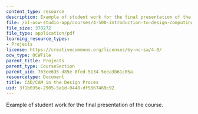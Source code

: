 ```yaml
---
content_type: resource
description: Example of student work for the final presentation of the course.
file: /ol-ocw-studio-app/courses/4-500-introduction-to-design-computing-fall-2008/3f1b035e29055e1d0448df5867469c92_final_9.pdf
file_size: 378272
file_type: application/pdf
learning_resource_types:
- Projects
license: https://creativecommons.org/licenses/by-nc-sa/4.0/
ocw_type: OCWFile
parent_title: Projects
parent_type: CourseSection
parent_uid: 763ee635-d85e-0fed-5134-5eea3b61c05a
resourcetype: Document
title: CAD/CAM in the Design Proces
uid: 3f1b035e-2905-5e1d-0448-df5867469c92
---
```

Example of student work for the final presentation of the course.